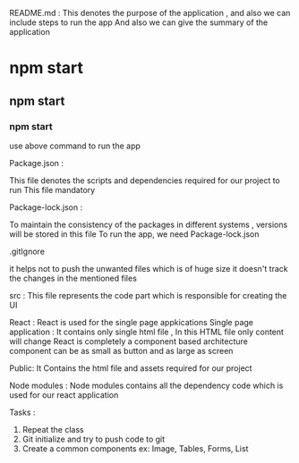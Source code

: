 README.md :
This denotes the purpose of the application , and also we can include steps to run the app
And also we can give the summary of the application

# npm start
## npm start
### npm start

use above command to run the app


Package.json :

This file denotes the scripts and dependencies required for our project to run
This file mandatory


Package-lock.json :

To maintain the consistency of the packages in different systems , versions will be stored in 
this file
To run the app, we need Package-lock.json


.gitIgnore 

it helps not to push the unwanted files which is of huge size
it doesn't track the changes in the mentioned files

src :
This file represents the code part which is responsible for creating the UI


React : React is used for the single page appkications
Single page application : It contains only single html file , In this HTML file only content will change 
React is completely a component based architecture
component can be as small as button and as large as screen 

Public:
It Contains the html file and assets required for our project 


Node modules :
Node modules contains all the dependency code which is used for our react application





Tasks :
1. Repeat the class
2. Git initialize and try to push code to git 
3. Create a common components ex: Image, Tables, Forms, List 